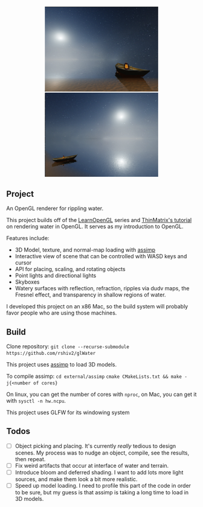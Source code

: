 <p align="center">
    <img src="imgs/render.png" alt="Render" width="300" >
    <img src="imgs/side_profile.png" alt="Side render" width="300">
</p>

## Project
An OpenGL renderer for rippling water.

This project builds off of the [LearnOpenGL](https://learnopengl.com/) series and [ThinMatrix's tutorial](https://www.youtube.com/watch?v=HusvGeEDU_U&list=PLRIWtICgwaX23jiqVByUs0bqhnalNTNZh&ab_channel=ThinMatrix) on rendering water in OpenGL. It serves as my introduction to OpenGL.

Features include:

- 3D Model, texture, and normal-map loading with [assimp](https://github.com/assimp/assimp/tree/master)
- Interactive view of scene that can be controlled with WASD keys and cursor
- API for placing, scaling, and rotating objects
- Point lights and directional lights
- Skyboxes
- Watery surfaces with reflection, refraction, ripples via dudv maps, the Fresnel effect, and transparency in shallow regions of water.

I developed this project on an x86 Mac, so the build system will probably favor people who are using those machines.

## Build

Clone repository:
`git clone --recurse-submodule https://github.com/rshiv2/glWater`

This project uses [assimp](https://github.com/assimp/assimp/tree/master) to load 3D models. 

To compile assimp:
`cd external/assimp`
`cmake CMakeLists.txt && make -j{<number of cores}`

On linux, you can get the number of cores with `nproc`, on Mac, you can get it with `sysctl -n hw.ncpu`.

This project uses GLFW for its windowing system

## Todos
- [ ] Object picking and placing. It's currently _really_ tedious to design scenes. My process was to nudge an object, compile, see the results, then repeat.
- [ ] Fix weird artifacts that occur at interface of water and terrain.
- [ ] Introduce bloom and deferred shading. I want to add lots more light sources, and make them look a bit more realistic.
- [ ] Speed up model loading. I need to profile this part of the code in order to be sure, but my guess is that assimp is taking a long time to load in 3D models.